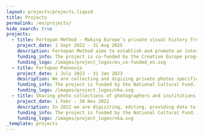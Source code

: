 ```yaml
---
layout: projects/projects.liquid
title: Projects
permalink: /en/projects/
hide_search: true
projects:
  - title: Fortepan Method - Making Europe’s private visual history freely accessible
    project_date: 1 Sept 2022 - 31 Aug 2025
    description: Fortepan Method aims to establish and promote an international digital private photo archive of the 20th century with a Creative Commons-based, free to use license. The project design is based on experiences of Fortepan.hu’s team; this good practice will be further developed and transferred to the European level. Our partners in implementing the project are <a href="https://fotofestiwal.com/2022/en/" target="_blank">Fundacja Edukacji Wizualnej (PL)</a> and <a href="http://www.photoluxfestival.it/" target="_blank">Associazione Culturale Photolux (IT)</a>.<br>During the project period we are collecting photos throughout Europe, edited images will be uploaded to the digital archive. Besides we will organize exhibitions in all three countries displaying curated photos collected.
    funding_info: The project is co-funded by the Creative Europe program of the European Commission.
    funding_logo: /images/project_logos/eu_co-funded_en.svg
  - title: Fortepan Pannonia
    project_date: 1 July 2022 - 31 Jan 2023
    description: We are collecting and digizing private photos specifically from the territory of Western-Hungary and Burgenland, Austria. 3000 of the collected images will be edited and shared with a Creative Commons-based, free to use license on fortepan.hu website.
    funding_info: The project is funded by the National Cultural Fund.
    funding_logo: /images/project_logos/nka.svg
  - title: Sharing photo collections of photographers and institutions on fortepan.hu
    project_date: 1 Febr - 30 Nov 2022
    description: In 2022 we are digiziting, editing, providing data to and sharing further photographs photographers Sándor Bojár, József Hunyady, Károly Vimola and Faragó György and the former Public Construction Company.<br>Selected images will be shared with a Creative Commons-based, free to use license on fortepan.hu website.
    funding_info: The project is funded by the National Cultural Fund.
    funding_logo: /images/project_logos/nka.svg
_template: projects
---
```

